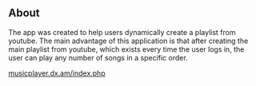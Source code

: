 <h2>About</h2>
<p>
The app was created to help users dynamically create a playlist from youtube. The main advantage of this application is that after creating the main playlist from youtube, which exists every time the user logs in, the user can play any number of songs in a specific order.
</p>
<a href="http://musicplayer.dx.am/index.php">musicplayer.dx.am/index.php</a>
